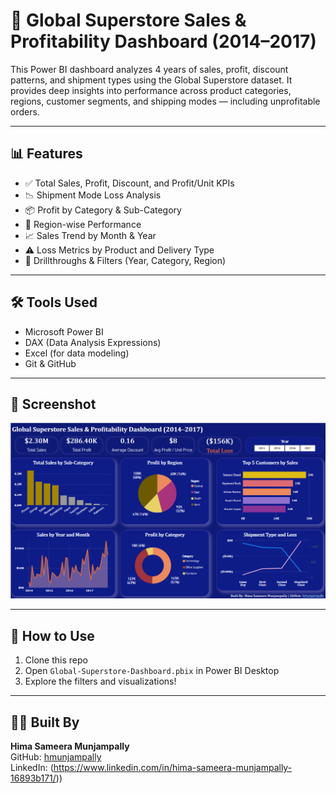 # 🧠 Global Superstore Sales & Profitability Dashboard (2014–2017)

This Power BI dashboard analyzes 4 years of sales, profit, discount patterns, and shipment types using the Global Superstore dataset. It provides deep insights into performance across product categories, regions, customer segments, and shipping modes — including unprofitable orders.

---

## 📊 Features

- ✅ Total Sales, Profit, Discount, and Profit/Unit KPIs
- 📉 Shipment Mode Loss Analysis
- 📦 Profit by Category & Sub-Category
- 📍 Region-wise Performance
- 📈 Sales Trend by Month & Year
- ⚠️ Loss Metrics by Product and Delivery Type
- 🎯 Drillthroughs & Filters (Year, Category, Region)

---

## 🛠 Tools Used

- Microsoft Power BI
- DAX (Data Analysis Expressions)
- Excel (for data modeling)
- Git & GitHub

---

## 📸 Screenshot

![Dashboard Preview](assests/Dashboard.png)

---

## 🚀 How to Use

1. Clone this repo
2. Open `Global-Superstore-Dashboard.pbix` in Power BI Desktop
3. Explore the filters and visualizations!

---

## 👩‍💻 Built By

**Hima Sameera Munjampally**  
GitHub: [hmunjampally](https://github.com/hmunjampally)  
LinkedIn: (https://www.linkedin.com/in/hima-sameera-munjampally-16893b171/))


